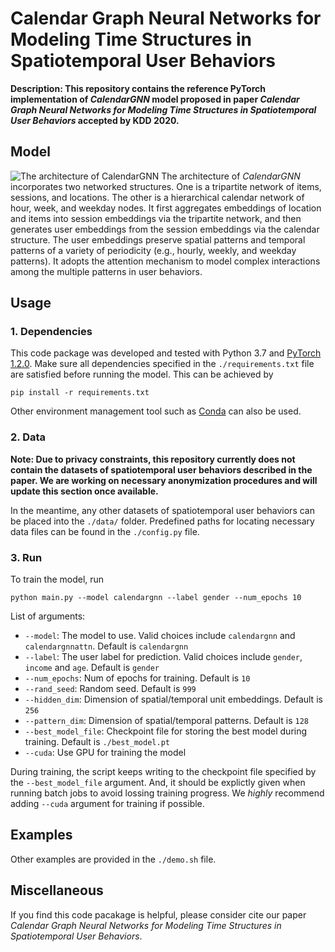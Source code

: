 # Calendar Graph Neural Networks for Modeling Time Structures in Spatiotemporal User Behaviors
**Description: This repository contains the reference PyTorch implementation of *CalendarGNN* model proposed in paper *Calendar Graph Neural Networks for Modeling Time Structures in Spatiotemporal User Behaviors* accepted by KDD 2020.**

## Model
![The architecture of *CalendarGNN*](https://github.com/kdd2020calendargnn/CalendarGNN/blob/master/fig/CalendarGNN.png? "*CalendarGNN*")
The architecture of *CalendarGNN* incorporates two networked structures. One is a tripartite network of items, sessions, and locations.
The other is a hierarchical calendar network of hour, week, and weekday nodes.
It first aggregates embeddings of location and items into session embeddings via the tripartite network, and then generates user embeddings from the session embeddings via the calendar structure. The user embeddings preserve spatial patterns and temporal patterns of a variety of periodicity (e.g., hourly, weekly, and weekday patterns).
It adopts the attention mechanism to model complex interactions among the multiple patterns in user behaviors.

## Usage
### 1. Dependencies
This code package was developed and tested with Python 3.7 and [PyTorch 1.2.0](https://pytorch.org/).
Make sure all dependencies specified in the `./requirements.txt` file are satisfied before running the model. This can be achieved by
```
pip install -r requirements.txt
```
Other environment management tool such as [Conda](https://www.anaconda.com/) can also be used.

### 2. Data
**Note: Due to privacy constraints, this repository currently does not contain the datasets of spatiotemporal user behaviors described in the paper. We are working on necessary anonymization procedures and will update this section once available.**

In the meantime, any other datasets of spatiotemporal user behaviors can be placed into the `./data/` folder. Predefined paths for locating necessary data files can be found in the `./config.py` file.

### 3. Run
To train the model, run
```
python main.py --model calendargnn --label gender --num_epochs 10
```
List of arguments:
+ `--model`: The model to use. Valid choices include `calendargnn` and `calendargnnattn`. Default is `calendargnn`
+ `--label`: The user label for prediction. Valid choices include `gender`, `income` and `age`. Default is `gender`
+ `--num_epochs`: Num of epochs for training. Default is `10`
+ `--rand_seed`: Random seed. Default is `999`
+ `--hidden_dim`: Dimension of spatial/temporal unit embeddings. Default is `256`
+ `--pattern_dim`: Dimension of spatial/temporal patterns. Default is `128`
+ `--best_model_file`: Checkpoint file for storing the best model during training. Default is `./best_model.pt`
+ `--cuda`: Use GPU for training the model

During training, the script keeps writing to the checkpoint file specified by the `--best_model_file` argument. And, it should be explictly given when running batch jobs to avoid lossing training progress. We _highly_ recommend adding `--cuda` argument for training if possible.

## Examples
Other examples are provided in the `./demo.sh` file.

## Miscellaneous
If you find this code pacakage is helpful, please consider cite our paper *Calendar Graph Neural Networks for Modeling Time Structures in Spatiotemporal User Behaviors*.
